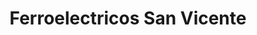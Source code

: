---
title: "Ferroelectricos San Vicente"
url: /cucuta/ferroelectricos-san-vicente/
shop: hardware
---